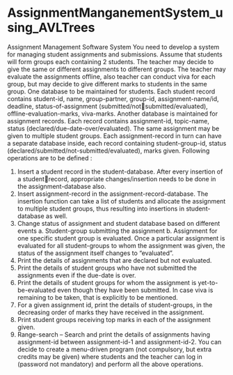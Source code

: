 # AssignmentManganementSystem_using_AVLTrees

Assignment Management Software System
You need to develop a system for managing student assignments and submissions. Assume 
that students will form groups each containing 2 students. The teacher may decide to give the 
same or different assignments to different groups. The teacher may evaluate the assignments 
offline, also teacher can conduct viva for each group, but may decide to give different marks 
to students in the same group. 
One database to be maintained for students. Each student record contains student-id, name, 
group-partner, group-id, assignment-name/id, deadline, status-of-assignment (submitted/notsubmitted/evaluated), offline-evaluation-marks, viva-marks. 
Another database is maintained for assignment records. Each record contains assignment-id, 
topic-name, status (declared/due-date-over/evaluated). The same assignment may be given to 
multiple student groups. Each assignment-record in turn can have a separate database inside, 
each record containing student-group-id, status (declared/submitted/not-submitted/evaluated), 
marks given. 
Following operations are to be defined :
1. Insert a student record in the student-database. After every insertion of a studentrecord, appropriate changes/insertion needs to be done in the assignment-database
also. 
2. Insert assignment-record in the assignment-record-database. The insertion function 
can take a list of students and allocate the assignment to multiple student groups, thus 
resulting into insertions in student-database as well. 
3. Change status of assignment and student database based on different events 
a. Student-group submitting the assignment
b. Assignment for one specific student group is evaluated. Once a particular
assignment is evaluated for all student-groups to whom the assignment was 
given, the status of the assignment itself changes to “evaluated”. 
4. Print the details of assignments that are declared but not evaluated. 
5. Print the details of student groups who have not submitted the assignments even if the 
due-date is over. 
6. Print the details of student groups for whom the assignment is yet-to-be-evaluated 
even though they have been submitted. In case viva is remaining to be taken, that is 
explicitly to be mentioned. 
7. For a given assignment id, print the details of student-groups, in the decreasing order 
of marks they have received in the assignment. 
8. Print student groups receiving top marks in each of the assignment given. 
9. Range-search – Search and print the details of assignments having assignment-id 
between assignment-id-1 and assignment-id-2. 
You can decide to create a menu-driven program (not compulsory, but extra credits may be 
given) where students and the teacher can log in (password not mandatory) and perform all 
the above operations.
